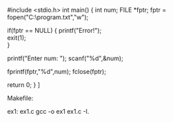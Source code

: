 #include <stdio.h>
int main()
{
   int num;
   FILE *fptr;
   fptr = fopen("C:\\program.txt","w");

   if(fptr == NULL)
   {
      printf("Error!");   
      exit(1);             
   }

   printf("Enter num: ");
   scanf("%d",&num);

   fprintf(fptr,"%d",num);
   fclose(fptr);

   return 0;
}
]

Makefile:

ex1: ex1.c
	gcc -o ex1 ex1.c  -I.
